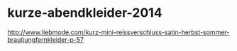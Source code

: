 kurze-abendkleider-2014
=======================

http://www.liebmode.com/kurz-mini-reissverschluss-satin-herbst-sommer-brautjungfernkleider-p-57
